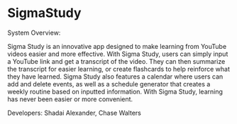 # SigmaStudy

System Overview:

Sigma Study is an innovative app designed to make learning from 
YouTube videos easier and more effective. With Sigma Study, users can simply 
input a YouTube link and get a transcript of the video. They can then summarize 
the transcript for easier learning, or create flashcards to help reinforce what
they have learned. Sigma Study also features a calendar where users can add and 
delete events, as well as a schedule generator that creates a weekly routine based 
on inputted information. With Sigma Study, learning has never been easier or more convenient.

Developers: Shadai Alexander, Chase Walters
